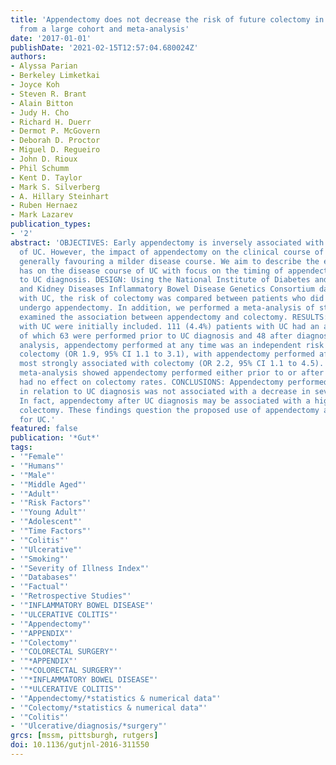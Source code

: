 ```yaml
---
title: 'Appendectomy does not decrease the risk of future colectomy in UC: results
  from a large cohort and meta-analysis'
date: '2017-01-01'
publishDate: '2021-02-15T12:57:04.680024Z'
authors:
- Alyssa Parian
- Berkeley Limketkai
- Joyce Koh
- Steven R. Brant
- Alain Bitton
- Judy H. Cho
- Richard H. Duerr
- Dermot P. McGovern
- Deborah D. Proctor
- Miguel D. Regueiro
- John D. Rioux
- Phil Schumm
- Kent D. Taylor
- Mark S. Silverberg
- A. Hillary Steinhart
- Ruben Hernaez
- Mark Lazarev
publication_types:
- '2'
abstract: 'OBJECTIVES: Early appendectomy is inversely associated with the development
  of UC. However, the impact of appendectomy on the clinical course of UC is controversial,
  generally favouring a milder disease course. We aim to describe the effect appendectomy
  has on the disease course of UC with focus on the timing of appendectomy in relation
  to UC diagnosis. DESIGN: Using the National Institute of Diabetes and Digestive
  and Kidney Diseases Inflammatory Bowel Disease Genetics Consortium database of patients
  with UC, the risk of colectomy was compared between patients who did and did not
  undergo appendectomy. In addition, we performed a meta-analysis of studies that
  examined the association between appendectomy and colectomy. RESULTS: 2980 patients
  with UC were initially included. 111 (4.4%) patients with UC had an appendectomy;
  of which 63 were performed prior to UC diagnosis and 48 after diagnosis. In multivariable
  analysis, appendectomy performed at any time was an independent risk factor for
  colectomy (OR 1.9, 95% CI 1.1 to 3.1), with appendectomy performed after UC diagnosis
  most strongly associated with colectomy (OR 2.2, 95% CI 1.1 to 4.5). An updated
  meta-analysis showed appendectomy performed either prior to or after UC diagnosis
  had no effect on colectomy rates. CONCLUSIONS: Appendectomy performed at any time
  in relation to UC diagnosis was not associated with a decrease in severity of disease.
  In fact, appendectomy after UC diagnosis may be associated with a higher risk of
  colectomy. These findings question the proposed use of appendectomy as treatment
  for UC.'
featured: false
publication: '*Gut*'
tags:
- '"Female"'
- '"Humans"'
- '"Male"'
- '"Middle Aged"'
- '"Adult"'
- '"Risk Factors"'
- '"Young Adult"'
- '"Adolescent"'
- '"Time Factors"'
- '"Colitis"'
- '"Ulcerative"'
- '"Smoking"'
- '"Severity of Illness Index"'
- '"Databases"'
- '"Factual"'
- '"Retrospective Studies"'
- '"INFLAMMATORY BOWEL DISEASE"'
- '"ULCERATIVE COLITIS"'
- '"Appendectomy"'
- '"APPENDIX"'
- '"Colectomy"'
- '"COLORECTAL SURGERY"'
- '"*APPENDIX"'
- '"*COLORECTAL SURGERY"'
- '"*INFLAMMATORY BOWEL DISEASE"'
- '"*ULCERATIVE COLITIS"'
- '"Appendectomy/*statistics & numerical data"'
- '"Colectomy/*statistics & numerical data"'
- '"Colitis"'
- '"Ulcerative/diagnosis/*surgery"'
grcs: [mssm, pittsburgh, rutgers]
doi: 10.1136/gutjnl-2016-311550
---
```


